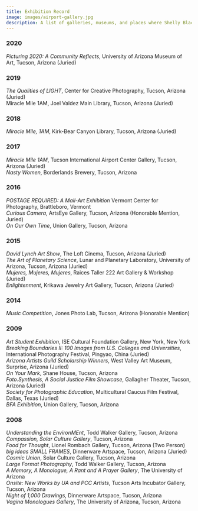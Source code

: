 ```yaml
---
title: Exhibition Record
image: images/airport-gallery.jpg
description: A list of galleries, museums, and places where Shelly Black has shown her work.
---
```


### 2020

_Picturing 2020: A Community Reflects_, University of Arizona Museum of Art, Tucson, Arizona (Juried)

### 2019

_The Qualities of LIGHT_, Center for Creative Photography, Tucson, Arizona (Juried)  
Miracle Mile 1AM, Joel Valdez Main Library, Tucson, Arizona (Juried)

### 2018

_Miracle Mile, 1AM_, Kirk-Bear Canyon Library, Tucson, Arizona (Juried)

### 2017

_Miracle Mile 1AM_, Tucson International Airport Center Gallery, Tucson, Arizona (Juried)  
_Nasty Women_, Borderlands Brewery, Tucson, Arizona

### 2016

_POSTAGE REQUIRED: A Mail-Art Exhibition_ Vermont Center for Photography, Brattleboro, Vermont  
_Curious Camera_, ArtsEye Gallery, Tucson, Arizona (Honorable Mention, Juried)  
_On Our Own Time_, Union Gallery, Tucson, Arizona

### 2015

_David Lynch Art Show_, The Loft Cinema, Tucson, Arizona (Juried)  
_The Art of Planetary Science_, Lunar and Planetary Laboratory, University of Arizona, Tucson, Arizona (Juried)  
_Mujeres, Mujeres, Mujeres_, Raices Taller 222 Art Gallery & Workshop (Juried)  
_Enlightenment_, Krikawa Jewelry Art Gallery, Tucson, Arizona (Juried)

### 2014

_Music Competition_, Jones Photo Lab, Tucson, Arizona (Honorable Mention)

### 2009

_Art Student Exhibition_, ISE Cultural Foundation Gallery, New York, New York  
_Breaking Boundaries II: 100 Images from U.S. Colleges and Universities_, International Photography Festival, Pingyao, China (Juried)  
_Arizona Artists Guild Scholarship Winners_, West Valley Art Museum, Surprise, Arizona (Juried)  
_On Your Mark_, Shane House, Tucson, Arizona  
_Foto.Synthesis, A Social Justice Film Showcase_, Gallagher Theater, Tucson, Arizona (Juried)  
_Society for Photographic Education_, Multicultural Caucus Film Festival, Dallas, Texas (Juried)  
_BFA Exhibition_, Union Gallery, Tucson, Arizona

### 2008

_Understanding the EnvironMEnt_, Todd Walker Gallery, Tucson, Arizona  
_Compassion, Solar Culture Gallery_, Tucson, Arizona  
_Food for Thought_, Lionel Rombach Gallery, Tucson, Arizona (Two Person)  
_big ideas SMALL FRAMES_, Dinnerware Artspace, Tucson, Arizona (Juried)  
_Cosmic Union_, Solar Culture Gallery, Tucson, Arizona  
_Large Format Photography_, Todd Walker Gallery, Tucson, Arizona  
_A Memory, A Monologue, A Rant and A Prayer Gallery_, The University of Arizona  
_Onsite: New Works by UA and PCC Artists_, Tucson Arts Incubator Gallery, Tucson, Arizona  
_Night of 1,000 Drawings_, Dinnerware Artspace, Tucson, Arizona  
_Vagina Monologues Gallery_, The University of Arizona, Tucson, Arizona
